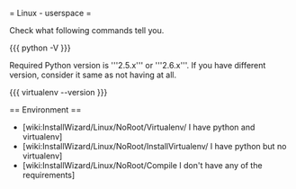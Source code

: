 = Linux - userspace =

Check what following commands tell you.

{{{
python -V
}}}

Required Python version is '''2.5.x''' or '''2.6.x'''. If you have different version, consider it same as not having at all.

{{{
virtualenv --version
}}}

== Environment ==

 * [wiki:InstallWizard/Linux/NoRoot/Virtualenv/ I have python and virtualenv]
 * [wiki:InstallWizard/Linux/NoRoot/InstallVirtualenv/ I have python but no virtualenv]
 * [wiki:InstallWizard/Linux/NoRoot/Compile I don't have any of the requirements]

